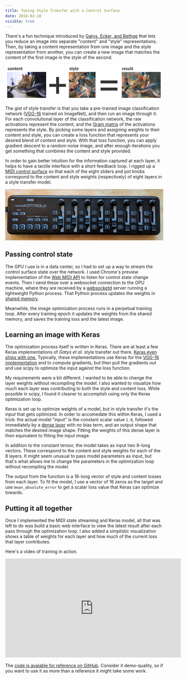 ```yaml
---
title: Tuning Style Transfer with a Control Surface
date: 2018-02-18
visible: true
---
```

There's a fun technique introduced by [Gatys, Ecker, and Bethge](https://arxiv.org/abs/1508.06576) that lets you reduce an image into separate "content" and "style" representations. Then, by taking a content representation from one image and the style representation from another, you can create a new image that matches the content of the first image in the style of the second.

<img src="combined.png" srcset="combined_hq.png 2x" />

The gist of style transfer is that you take a pre-trained image classification network ([VGG-16](http://www.robots.ox.ac.uk/~vgg/research/very_deep/) trained on ImageNet), and then run an image through it. For each convolutional layer of the classification network, the raw activations represent the content, and the [Gram matrix](http://mathworld.wolfram.com/GramMatrix.html) of the activations represents the style. By picking some layers and assigning weights to their content and style, you can create a loss function that represents your desired blend of content and style. With that loss function, you can apply gradient descent to a random noise image, and after enough iterations you get something that combines the content and style provided.

In order to gain better intuition for the information captured at each layer, it helps to have a tactile interface with a short feedback loop. I rigged up a [MIDI control surface](http://www.korg.com/us/products/computergear/nanokontrol2/) so that each of the eight sliders and pot knobs correspond to the content and style weights (respectively) of eight layers in a style transfer model.

![](control.jpg)

## Passing control state

The GPU I use is in a data center, so I had to set up a way to stream the control surface state over the network. I used Chrome's preview implementation of the [Web MIDI API](https://webaudio.github.io/web-midi-api/) to listen for control state change events. Then I send these over a websocket connection to the GPU machine, where they are received by a [websocketd](http://websocketd.com/) server running a lightweight Python process. That Python process updates the weights in [shared memory](https://en.wikipedia.org/wiki/Mmap).

Meanwhile, the image optimization process runs in a perpetual training loop. After every training epoch it updates the weights from the shared memory, and saves the training loss and the latest image.

## Learning an image with Keras

The optimization process itself is written in Keras. There are at least a few Keras implementations of *Gatys et al.* style transfer out there. [Keras even ships with one.](https://github.com/keras-team/keras/blob/master/examples/neural_style_transfer.py) Typically, these implementations use Keras for the [VGG-16 implementation](https://github.com/keras-team/keras/blob/master/keras/applications/vgg16.py) and to compute gradients, but then pull the gradients out and use scipy to optimize the input against the loss function.

My requirements were a bit different. I wanted to be able to change the layer weights without recompiling the model. I also wanted to visualize how much each layer was contributing to both the style and content loss. While possible in scipy, I found it cleaner to accomplish using only the Keras optimization loop.

Keras is set up to optimize weights of a model, but in style transfer it's the *input* that gets optimized. In order to accomedate this within Keras, I used a trick: the actual model "input" is the constant scalar value `1.0`, followed immediately by a [dense layer](https://keras.io/layers/core/#dense) with no bias term, and an output shape that matches the desired image shape. Fitting the weights of this dense layer is then equivalent to fitting the input image.

In addition to the constant tensor, the model takes as input two 8-long vectors. These correspond to the content and style weights for each of the 8 layers. It might seem unusual to pass model parameters as input, but that's what allows me to change the parameters in the optimization loop without recompiling the model.

The output from the function is a 16-long vector of style and content losses from each layer. To fit the model, I use a vector of 16 zeros as the target and use `mean_absolute_error` to get a scalar loss value that Keras can optimize towards.

## Putting it all together

Once I implemented the MIDI state streaming and Keras model, all that was left to do was build a basic web interface to view the latest result after each pass through the optimization loop. I also added a simplistic visualization shows a table of weights for each layer and how much of the current loss that layer contributes.

Here's a video of training in action.

<iframe width="560" height="315" src="https://www.youtube.com/embed/jhVjbysSkMM" frameborder="0" allow="autoplay; encrypted-media" allowfullscreen></iframe>

The [code is avaiable for reference on GitHub](https://github.com/paulgb/styletransfer-midi). Consider it demo-quality, so if you want to use it as more than a reference it might take some work.